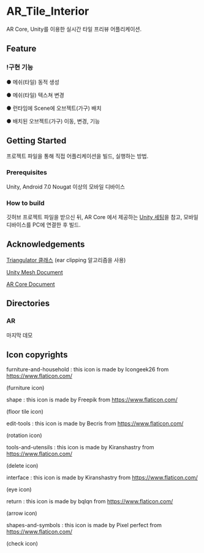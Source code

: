 # AR_Tile_Interior

AR Core, Unity를 이용한 실시간 타일 프리뷰 어플리케이션.

## Feature

### !구현 기능

● 메쉬(타일) 동적 생성

● 메쉬(타일) 텍스쳐 변경

● 런타임에 Scene에 오브젝트(가구) 배치

● 배치된 오브젝트(가구) 이동, 변경, 기능 

## Getting Started

프로젝트 파일을 통해 직접 어플리케이션을 빌드, 실행하는 방법.

### Prerequisites

Unity, Android 7.0 Nougat 이상의 모바일 디바이스

### How to build

깃허브 프로젝트 파일을 받으신 뒤, AR Core 에서 제공하는 [Unity 세팅](https://developers.google.com/ar/develop/unity/quickstart-android)을 참고, 모바일 디바이스를 PC에 연결한 후 빌드.

## Acknowledgements

[Triangulator 클래스](https://wiki.unity3d.com/index.php/Triangulator)
(ear clipping 알고리즘을 사용)

[Unity Mesh Document](https://docs.unity3d.com/kr/530/ScriptReference/Mesh.html)

[AR Core Document](https://developers.google.com/ar/develop/unity)

## Directories

### AR

마지막 데모

## Icon copyrights
furniture-and-household : this icon is made by Icongeek26 from https://www.flaticon.com/

(furniture icon)

shape : this icon is  made by Freepik from https://www.flaticon.com/

(floor tile icon)

edit-tools : this icon is made by Becris from https://www.flaticon.com/

(rotation icon)

tools-and-utensils : this icon is made by Kiranshastry from https://www.flaticon.com/

(delete icon)

interface : this icon is made by Kiranshastry from https://www.flaticon.com/

(eye icon)

return : this icon is made by bqlqn from https://www.flaticon.com/

(arrow icon)

shapes-and-symbols : this icon is made by Pixel perfect from https://www.flaticon.com/

(check icon)


